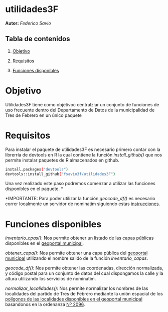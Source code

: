 # **utilidades3F**

**Autor:** *Federico Savio*

## Tabla de contenidos

1. [Objetivo](#Objetivo)
   
2. [Requisitos](#Requisitos)

3. [Funciones disponibles](#Funciones-disponibles) 
  

# **Objetivo**

Utilidades3F tiene como objetivoc centralziar un conjunto de funciones de uso frecuente dentro del Departamento de Datos de la municipalidad de Tres de Febrero en un único paquete

# **Requisitos**

Para instalar el paquete de utilidades3F es necesario primero contar con la librerría de devtools en R la cual contiene la función *install_github()* que nos permite instalar paquetes de R almacenados en github.

```sh
install.packages("devtools")
devtools::install_github("fsavio3f/utilidades3F")
```

Una vez realizado este paso podremos comenzar a utilizar las funciones disponibles en el paquete. *

*IMPORTANTE: Para poder utilizar la función *geocode_df()* es necesario correr localmente un servidor de nominatim siguiendo estas [instrucciones](https://github.com/fsavio3F/OpenGeocoding).

# **Funciones disponibles**

*inventario_cpas()*: Nos permite obtener un listado de las capas públicas disponibles en el [geoportal municipal](https://geoportal.tresdefebrero.gob.ar/).

*obtener_capa()*: Nos permite obtener una capa pública del [geoportal municipal](https://geoportal.tresdefebrero.gob.ar/) utilizando el nombre salido de la función *inventario_capas*.

*geocode_df()*: Nos permite obtener las coordenadas, dirección normalizada, y código postal para un  conjunto de datos del cual dispongamos la calle y la altura utilizando los servicios de nominatim.

*normalizar_localidades()*: Nos permite normalizar los nombres de las localidades del partido de Tres de Febrero mediante la unión espacial de los [polígonos de las localidades disponibles en el geoportal municipal](https://geoportal.tresdefebrero.gob.ar/layers/geonode_data:geonode:localidades) basandonos en la ordenanza [Nº 2096](https://geoportal.tresdefebrero.gob.ar/documents/807).

